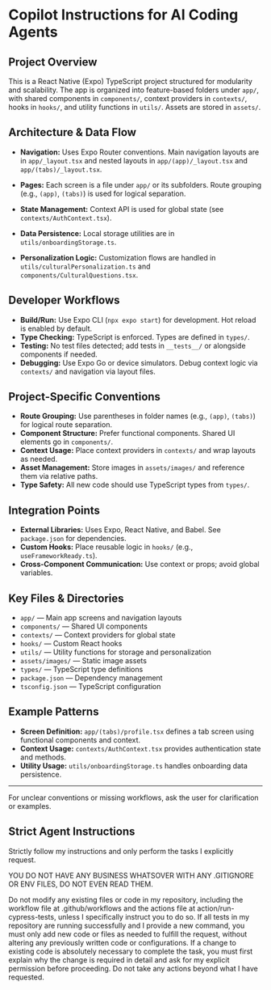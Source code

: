 # Copilot Instructions for AI Coding Agents
## Project Overview
This is a React Native (Expo) TypeScript project structured for modularity and scalability. The app is organized into feature-based folders under `app/`, with shared components in `components/`, context providers in `contexts/`, hooks in `hooks/`, and utility functions in `utils/`. Assets are stored in `assets/`.




## Architecture & Data Flow

- **Navigation:** Uses Expo Router conventions. Main navigation layouts are in `app/_layout.tsx` and nested layouts in `app/(app)/_layout.tsx` and `app/(tabs)/_layout.tsx`.

- **Pages:** Each screen is a file under `app/` or its subfolders. Route grouping (e.g., `(app)`, `(tabs)`) is used for logical separation.
- **State Management:** Context API is used for global state (see `contexts/AuthContext.tsx`).
- **Data Persistence:** Local storage utilities are in `utils/onboardingStorage.ts`.
- **Personalization Logic:** Customization flows are handled in `utils/culturalPersonalization.ts` and `components/CulturalQuestions.tsx`.

## Developer Workflows
- **Build/Run:** Use Expo CLI (`npx expo start`) for development. Hot reload is enabled by default.
- **Type Checking:** TypeScript is enforced. Types are defined in `types/`.
- **Testing:** No test files detected; add tests in `__tests__/` or alongside components if needed.
- **Debugging:** Use Expo Go or device simulators. Debug context logic via `contexts/` and navigation via layout files.

## Project-Specific Conventions
- **Route Grouping:** Use parentheses in folder names (e.g., `(app)`, `(tabs)`) for logical route separation.
- **Component Structure:** Prefer functional components. Shared UI elements go in `components/`.
- **Context Usage:** Place context providers in `contexts/` and wrap layouts as needed.
- **Asset Management:** Store images in `assets/images/` and reference them via relative paths.
- **Type Safety:** All new code should use TypeScript types from `types/`.

## Integration Points
- **External Libraries:** Uses Expo, React Native, and Babel. See `package.json` for dependencies.
- **Custom Hooks:** Place reusable logic in `hooks/` (e.g., `useFrameworkReady.ts`).
- **Cross-Component Communication:** Use context or props; avoid global variables.

## Key Files & Directories
- `app/` — Main app screens and navigation layouts
- `components/` — Shared UI components
- `contexts/` — Context providers for global state
- `hooks/` — Custom React hooks
- `utils/` — Utility functions for storage and personalization
- `assets/images/` — Static image assets
- `types/` — TypeScript type definitions
- `package.json` — Dependency management
- `tsconfig.json` — TypeScript configuration

## Example Patterns
- **Screen Definition:** `app/(tabs)/profile.tsx` defines a tab screen using functional components and context.
- **Context Usage:** `contexts/AuthContext.tsx` provides authentication state and methods.
- **Utility Usage:** `utils/onboardingStorage.ts` handles onboarding data persistence.

---

For unclear conventions or missing workflows, ask the user for clarification or examples.

## Strict Agent Instructions

Strictly follow my instructions and only perform the tasks I explicitly request. 

YOU DO NOT HAVE ANY BUSINESS WHATSOVER WITH ANY .GITIGNORE OR ENV FILES, DO NOT EVEN READ THEM.

Do not modify any existing files or code in my repository, including the workflow file at .github/workflows and the actions file at action/run-cypress-tests, unless I specifically instruct you to do so. If all tests in my repository are running successfully and I provide a new command, you must only add new code or files as needed to fulfill the request, without altering any previously written code or configurations. If a change to existing code is absolutely necessary to complete the task, you must first explain why the change is required in detail and ask for my explicit permission before proceeding. Do not take any actions beyond what I have requested.

